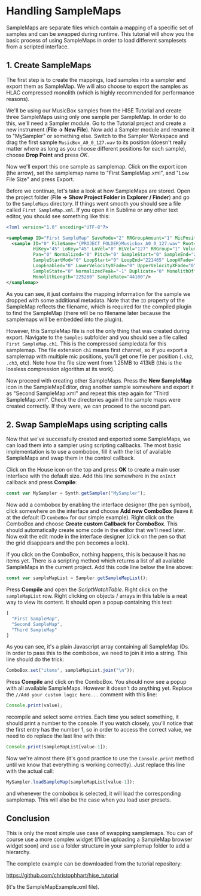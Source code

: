 # Handling SampleMaps

SampleMaps are separate files which contain a mapping of a specific set of samples and can be swapped during runtime. This tutorial will show you the basic process of using SampleMaps in order to load different samplesets from a scripted interface. 

## 1. Create SampleMaps

The first step is to create the mappings, load samples into a sampler and export them as SampleMap. We will also choose to export the samples as HLAC compressed monolith (which is highly recommended for performance reasons).

We'll be using our MusicBox samples from the HISE Tutorial and create three SampleMaps using only one sample per SampleMap. In order to do this, we'll need a Sampler module. Go to the Tutorial project and create a new instrument (**File -> New File**). Now add a Sampler module and rename it to "MySampler" or something else. Switch to the Sampler Workspace and drag the first sample `MusicBox_A0_0_127.wav` to its position (doesn't really matter where as long as you choose different positions for each sample), choose **Drop Point** and press *OK*.

Now we'll export this one sample as samplemap. Click on the export icon (the arrow), set the samplemap name to "First SampleMap.xml", and "Low File Size" and press Export. 

Before we continue, let's take a look at how SampleMaps are stored. Open the project folder (**File -> Show Project Folder in Explorer / Finder**) and go to the `SampleMaps` directory. If things went smooth you should see a file called `First SampleMap.xml`. If you open it in Sublime or any other text editor, you should see something like this:

```xml
<?xml version="1.0" encoding="UTF-8"?>

<samplemap ID="First SampleMap" SaveMode="2" RRGroupAmount="1" MicPositions=";">
  <sample ID="0" FileName="{PROJECT_FOLDER}Musicbox_A0_0_127.wav" Root="45"
          HiKey="45" LoKey="45" LoVel="0" HiVel="127" RRGroup="1" Volume="0"
          Pan="0" Normalized="0" Pitch="0" SampleStart="0" SampleEnd="221465"
          SampleStartMod="0" LoopStart="0" LoopEnd="221465" LoopXFade="0"
          LoopEnabled="0" LowerVelocityXFade="0" UpperVelocityXFade="0"
          SampleState="0" NormalizedPeak="-1" Duplicate="0" MonolithOffset="0"
          MonolithLength="225280" SampleRate="44100"/>
</samplemap>
```

As you can see, it just contains the mapping information for the sample we dropped with some additional metadata. Note that the `ID` property of the SampleMap reflects the filename, which is required for the compiled plugin to find the SampleMap (there will be no filename later because the samplemaps will be embedded into the plugin).

However, this SampleMap file is not the only thing that was created during export. Navigate to the `Samples` subfolder and you should see a file called `First SampleMap.ch1`. This is the compressed sampledata for this samplemap. The file extension `ch1` means first channel, so if you export a samplemap with multiple mic positions, you'll get one file per position (`.ch2`, `.ch3`, etc). Note how the file size went from 1.25MB to 413kB (this is the lossless compression algorithm at its work).

Now proceed with creating other SampleMaps. Press the **New SampleMap** icon in the SampleMapEditor, drag another sample somewhere and export it as "Second SampleMap.xml" and repeat this step again for "Third SampleMap.xml". Check the directories again if the sample maps were created correctly. If they were, we can proceed to the second part.

## 2. Swap SampleMaps using scripting calls

Now that we've successfully created and exported some SampleMaps, we can load them into a sampler using scripting callbacks. The most basic implementation is to use a combobox, fill it with the list of available SampleMaps and swap them in the control callback.

Click on the House icon on the top and press **OK** to create a main user interface with the default size. Add this line somewhere in the `onInit` callback and press **Compile**:

```javascript
const var MySampler = Synth.getSampler("MySampler");
```

Now add a combobox by enabling the interface designer (the pen symbol), click somewhere on the interface and choose **Add new ComboBox** (leave it at the default ID `ComboBox` for our simple example). Right click on the ComboBox and choose **Create custom Callback for ComboBox**. This should automatically create some code in the editor that we'll need later. Now exit the edit mode in the interface designer (click on the pen so that the grid disappears and the pen becomes a lock). 

If you click on the ComboBox, nothing happens, this is because it has no items yet. There is a scripting method which returns a list of all available SampleMaps in the current project. Add this code line below the line above:

```javascript
const var sampleMapList = Sampler.getSampleMapList();
```

Press **Compile** and open the *ScriptWatchTable*. Right click on the `sampleMapList` row. Right clicking on objects / arrays in this table is a neat way to view its content. It should open a popup containing this text:

```javascript
[
  "First SampleMap",
  "Second SampleMap",
  "Third SampleMap"
]
```

As you can see, it's a plain Javascript array containing all SampleMap IDs. In order to pass this to the combobox, we need to join it into a string. This line should do the trick:

```javascript
ComboBox.set("items", sampleMapList.join("\n"));
```

Press **Compile** and click on the ComboBox. You should now see a popup with all available SampleMaps. However it doesn't do anything yet. Replace the `//Add your custom logic here...` comment with this line:

```javascript
Console.print(value);
```

recompile and select some entries. Each time you select something, it should print a number to the console. If you watch closely, you'll notice that the first entry has the number 1, so in order to access the correct value, we need to do replace the last line with this:

```javascript
Console.print(sampleMapList[value-1]);
```

Now we're almost there (it's good practice to use the `Console.print` method until we know that everything is working correctly). Just replace this line with the actual call:

```javascript
MySampler.loadSampleMap(sampleMapList[value-1]);
```

and whenever the combobox is selected, it will load the corresponding samplemap. This will also be the case when you load user presets.

## Conclusion

This is only the most simple use case of swapping samplemaps. You can of course use a more complex widget (I'll be uploading a SampleMap browser widget soon) and use a folder structure in your samplemap folder to add a hierarchy.

The complete example can be downloaded from the tutorial repository:

https://github.com/christophhart/hise_tutorial

(it's the SampleMapExample.xml file).
